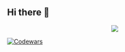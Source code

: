 ## Hi there 👋

<p align="center" >
    <a href="https://www.codewars.com/users/ask_generator">
      <img src="[https://github.r2v.ch/codewars?user=USERNAME](https://github.r2v.ch/codewars?user=ask_generator&stroke=blue" />
    </a>
</p>


<!--
**allstudysomething/allstudysomething** is a ✨ _special_ ✨ repository because its `README.md` (this file) appears on your GitHub profile.

Here are some ideas to get you started:

- 🔭 I’m currently working on ...
- 🌱 I’m currently learning ...
- 👯 I’m looking to collaborate on ...
- 🤔 I’m looking for help with ...
- 💬 Ask me about ...
- 📫 How to reach me: ...
- 😄 Pronouns: ...
- ⚡ Fun fact: ...
-->

[![Codewars](https://github.r2v.ch/codewars?user=ask_generator&stroke=green&hide_clan=true&name=true&top_languages=true&theme=gradient_midnight_puple)](https://www.codewars.com/users/ask_generator)


